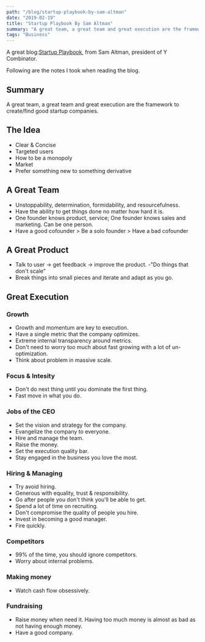 ```yaml
---
path: "/blog/startup-playbook-by-sam-altman"
date: "2019-02-19"
title: "Startup Playbook By Sam Altman"
summary: "A great team, a great team and great execution are the framework to create/find good startup companies."
tags: "Business"
---
```

A great blog:[Startup Playbook](http://playbook.samaltman.com/), from Sam Altman, president of Y Combinator.

Following are the notes I took when reading the blog.

## Summary
A great team, a great team and great execution are the framework to create/find good startup companies.

## The Idea
- Clear & Concise
- Targeted users
- How to be a monopoly
- Market
- Prefer something new to something derivative

## A Great Team
- Unstoppability, determination, formidability, and resourcefulness.
- Have the ability to get things done no matter how hard it is.
- One founder knows product, service; One founder knows sales and marketing. Can be one person.
- Have a good cofounder > Be a solo founder > Have a bad cofounder

## A Great Product
- Talk to user -> get feedback -> improve the product.
-"Do things that don't scale"
- Break things into small pieces and iterate and adapt as you go.

## Great Execution
### Growth
- Growth and momentum are key to execution.
- Have a single metric that the company optimizes.
- Extreme internal transparency around metrics.
- Don't need to worry too much about fast growing with a lot of un-optimization.
- Think about problem in massive scale.

### Focus & Intesity
- Don't do next thing until you dominate the first thing.
- Fast move in what you do.

### Jobs of the CEO
- Set the vision and strategy for the company.
- Evangelize the company to everyone.
- Hire and manage the team.
- Raise the money.
- Set the execution quality bar.
- Stay engaged in the business you love the most.

### Hiring & Managing
- Try avoid hiring.
- Generous with equality, trust & responsibility.
- Go after people you don't think you'll be able to get.
- Spend a lot of time on recruiting.
- Don't compromise the quality of people you hire.
- Invest in becoming a good manager.
- Fire quickly.

### Competitors
- 99% of the time, you should ignore competitors.
- Worry about internal problems.

### Making money
- Watch cash flow obsessively.

### Fundraising
- Raise money when need it. Having too much money is almost as bad as not having enough money.
- Have a good company.
